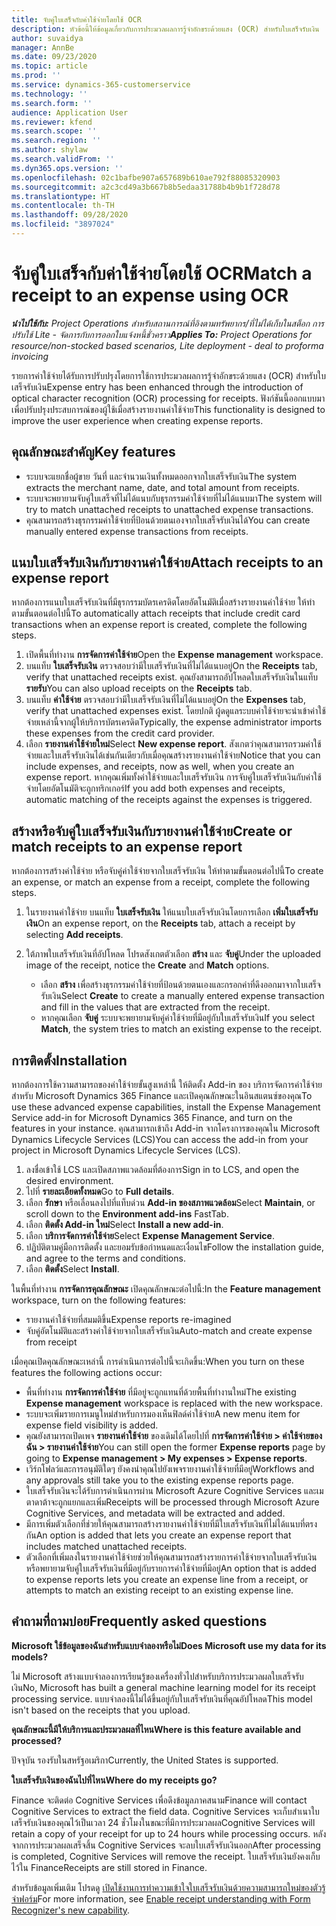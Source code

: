 ```yaml
---
title: จับคู่ใบเสร็จกับค่าใช้จ่ายโดยใช้ OCR
description: หัวข้อนี้ให้ข้อมูลเกี่ยวกับการประมวลผลการรู้จำอักขระด้วยแสง (OCR) สำหรับใบเสร็จรับเงิน
author: suvaidya
manager: AnnBe
ms.date: 09/23/2020
ms.topic: article
ms.prod: ''
ms.service: dynamics-365-customerservice
ms.technology: ''
ms.search.form: ''
audience: Application User
ms.reviewer: kfend
ms.search.scope: ''
ms.search.region: ''
ms.author: shylaw
ms.search.validFrom: ''
ms.dyn365.ops.version: ''
ms.openlocfilehash: 02c1bafbe907a657689b610ae792f88085320903
ms.sourcegitcommit: a2c3cd49a3b667b8b5edaa31788b4b9b1f728d78
ms.translationtype: HT
ms.contentlocale: th-TH
ms.lasthandoff: 09/28/2020
ms.locfileid: "3897024"
---
```

# <a name="match-a-receipt-to-an-expense-using-ocr"></a><span data-ttu-id="7979b-103">จับคู่ใบเสร็จกับค่าใช้จ่ายโดยใช้ OCR</span><span class="sxs-lookup"><span data-stu-id="7979b-103">Match a receipt to an expense using OCR</span></span>

<span data-ttu-id="7979b-104">_**นำไปใช้กับ:** Project Operations สำหรับสถานการณ์ที่อิงตามทรัพยากร/ที่ไม่ได้เก็บในสต็อก การปรับใช้ Lite - จัดการกับการออกใบแจ้งหนี้ชั่วคราว_</span><span class="sxs-lookup"><span data-stu-id="7979b-104">_**Applies To:** Project Operations for resource/non-stocked based scenarios, Lite deployment - deal to proforma invoicing_</span></span>

<span data-ttu-id="7979b-105">รายการค่าใช้จ่ายได้รับการปรับปรุงโดยการใช้การประมวลผลการรู้จำอักขระด้วยแสง (OCR) สำหรับใบเสร็จรับเงิน</span><span class="sxs-lookup"><span data-stu-id="7979b-105">Expense entry has been enhanced through the introduction of optical character recognition (OCR) processing for receipts.</span></span> <span data-ttu-id="7979b-106">ฟังก์ชันนี้ออกแบบมาเพื่อปรับปรุงประสบการณ์ของผู้ใช้เมื่อสร้างรายงานค่าใช้จ่าย</span><span class="sxs-lookup"><span data-stu-id="7979b-106">This functionality is designed to improve the user experience when creating expense reports.</span></span>

## <a name="key-features"></a><span data-ttu-id="7979b-107">คุณลักษณะสำคัญ</span><span class="sxs-lookup"><span data-stu-id="7979b-107">Key features</span></span>

- <span data-ttu-id="7979b-108">ระบบจะแยกชื่อผู้ขาย วันที่ และจำนวนเงินทั้งหมดออกจากใบเสร็จรับเงิน</span><span class="sxs-lookup"><span data-stu-id="7979b-108">The system extracts the merchant name, date, and total amount from receipts.</span></span>
- <span data-ttu-id="7979b-109">ระบบจะพยายามจับคู่ใบเสร็จที่ไม่ได้แนบกับธุรกรรมค่าใช้จ่ายที่ไม่ได้แนบมา</span><span class="sxs-lookup"><span data-stu-id="7979b-109">The system will try to match unattached receipts to unattached expense transactions.</span></span>
- <span data-ttu-id="7979b-110">คุณสามารถสร้างธุรกรรมค่าใช้จ่ายที่ป้อนด้วยตนเองจากใบเสร็จรับเงินได้</span><span class="sxs-lookup"><span data-stu-id="7979b-110">You can create manually entered expense transactions from receipts.</span></span>

## <a name="attach-receipts-to-an-expense-report"></a><span data-ttu-id="7979b-111">แนบใบเสร็จรับเงินกับรายงานค่าใช้จ่าย</span><span class="sxs-lookup"><span data-stu-id="7979b-111">Attach receipts to an expense report</span></span>

<span data-ttu-id="7979b-112">หากต้องการแนบใบเสร็จรับเงินที่มีธุรกรรมบัตรเครดิตโดยอัตโนมัติเมื่อสร้างรายงานค่าใช้จ่าย ให้ทำตามขั้นตอนต่อไปนี้</span><span class="sxs-lookup"><span data-stu-id="7979b-112">To automatically attach receipts that include credit card transactions when an expense report is created, complete the following steps.</span></span>

  1. <span data-ttu-id="7979b-113">เปิดพื้นที่ทำงาน **การจัดการค่าใช้จ่าย**</span><span class="sxs-lookup"><span data-stu-id="7979b-113">Open the **Expense management** workspace.</span></span>
  2. <span data-ttu-id="7979b-114">บนแท็บ **ใบเสร็จรับเงิน** ตรวจสอบว่ามีใบเสร็จรับเงินที่ไม่ได้แนบอยู่</span><span class="sxs-lookup"><span data-stu-id="7979b-114">On the **Receipts** tab, verify that unattached receipts exist.</span></span> <span data-ttu-id="7979b-115">คุณยังสามารถอัปโหลดใบเสร็จรับเงินในแท็บ **รายรับ**</span><span class="sxs-lookup"><span data-stu-id="7979b-115">You can also upload receipts on the **Receipts** tab.</span></span>
  3. <span data-ttu-id="7979b-116">บนแท็บ **ค่าใช้จ่าย** ตรวจสอบว่ามีใบเสร็จรับเงินที่ไม่ได้แนบอยู่</span><span class="sxs-lookup"><span data-stu-id="7979b-116">On the **Expenses** tab, verify that unattached expenses exist.</span></span> <span data-ttu-id="7979b-117">โดยปกติ ผู้ดดูแลระบบค่าใช้จ่ายจะนำเข้าค่าใช้จ่ายเหล่านี้จากผู้ให้บริการบัตรเครดิต</span><span class="sxs-lookup"><span data-stu-id="7979b-117">Typically, the expense administrator imports these expenses from the credit card provider.</span></span>
  4. <span data-ttu-id="7979b-118">เลือก **รายงานค่าใช้จ่ายใหม่**</span><span class="sxs-lookup"><span data-stu-id="7979b-118">Select **New expense report**.</span></span> <span data-ttu-id="7979b-119">สังเกตว่าคุณสามารถรวมค่าใช้จ่ายและใบเสร็จรับเงินได้เช่นกันเดียวกับเมื่อคุณสร้างรายงานค่าใช้จ่าย</span><span class="sxs-lookup"><span data-stu-id="7979b-119">Notice that you can include expenses, and receipts, now as well, when you create an expense report.</span></span> <span data-ttu-id="7979b-120">หากคุณเพิ่มทั้งค่าใช้จ่ายและใบเสร็จรับเงิน การจับคู่ใบเสร็จรับเงินกับค่าใช้จ่ายโดยอัตโนมัติจะถูกทริกเกอร์</span><span class="sxs-lookup"><span data-stu-id="7979b-120">If you add both expenses and receipts, automatic matching of the receipts against the expenses is triggered.</span></span>

## <a name="create-or-match-receipts-to-an-expense-report"></a><span data-ttu-id="7979b-121">สร้างหรือจับคู่ใบเสร็จรับเงินกับรายงานค่าใช้จ่าย</span><span class="sxs-lookup"><span data-stu-id="7979b-121">Create or match receipts to an expense report</span></span>
<span data-ttu-id="7979b-122">หากต้องการสร้างค่าใช้จ่าย หรือจับคู่ค่าใช้จ่ายจากใบเสร็จรับเงิน ให้ทำตามขั้นตอนต่อไปนี้</span><span class="sxs-lookup"><span data-stu-id="7979b-122">To create an expense, or match an expense from a receipt, complete the following steps.</span></span>

  1. <span data-ttu-id="7979b-123">ในรายงานค่าใช้จ่าย บนแท็บ **ใบเสร็จรับเงิน** ให้แนบใบเสร็จรับเงินโดยการเลือก **เพิ่มใบเสร็จรับเงิน**</span><span class="sxs-lookup"><span data-stu-id="7979b-123">On an expense report, on the **Receipts** tab, attach a receipt by selecting **Add receipts**.</span></span>
  2. <span data-ttu-id="7979b-124">ใต้ภาพใบเสร็จรับเงินที่อัปโหลด โปรดสังเกตตัวเลือก **สร้าง** และ **จับคู่**</span><span class="sxs-lookup"><span data-stu-id="7979b-124">Under the uploaded image of the receipt, notice the **Create** and **Match** options.</span></span>

      - <span data-ttu-id="7979b-125">เลือก **สร้าง** เพื่อสร้างธุรกรรมค่าใช้จ่ายที่ป้อนด้วยตนเองและกรอกค่าที่ดึงออกมาจากใบเสร็จรับเงิน</span><span class="sxs-lookup"><span data-stu-id="7979b-125">Select **Create** to create a manually entered expense transaction and fill in the values that are extracted from the receipt.</span></span>
      - <span data-ttu-id="7979b-126">หากคุณเลือก **จับคู่** ระบบจะพยายามจับคู่ค่าใช้จ่ายที่มีอยู่กับใบเสร็จรับเงิน</span><span class="sxs-lookup"><span data-stu-id="7979b-126">If you select **Match**, the system tries to match an existing expense to the receipt.</span></span>

## <a name="installation"></a><span data-ttu-id="7979b-127">การติดตั้ง</span><span class="sxs-lookup"><span data-stu-id="7979b-127">Installation</span></span>

<span data-ttu-id="7979b-128">หากต้องการใช้ความสามารถของค่าใช้จ่ายขั้นสูงเหล่านี้ ให้ติดตั้ง Add-in ของ บริการจัดการค่าใช้จ่ายสำหรับ Microsoft Dynamics 365 Finance และเปิดคุณลักษณะในอินสแตนซ์ของคุณ</span><span class="sxs-lookup"><span data-stu-id="7979b-128">To use these advanced expense capabilities, install the Expense Management Service add-in for Microsoft Dynamics 365 Finance, and turn on the features in your instance.</span></span> <span data-ttu-id="7979b-129">คุณสามารถเข้าถึง Add-in จากโครงการของคุณใน Microsoft Dynamics Lifecycle Services (LCS)</span><span class="sxs-lookup"><span data-stu-id="7979b-129">You can access the add-in from your project in Microsoft Dynamics Lifecycle Services (LCS).</span></span>

1. <span data-ttu-id="7979b-130">ลงชื่อเข้าใช้ LCS และเปิดสภาพแวดล้อมที่ต้องการ</span><span class="sxs-lookup"><span data-stu-id="7979b-130">Sign in to LCS, and open the desired environment.</span></span>
2. <span data-ttu-id="7979b-131">ไปที่ **รายละเอียดทั้งหมด**</span><span class="sxs-lookup"><span data-stu-id="7979b-131">Go to **Full details**.</span></span>
3. <span data-ttu-id="7979b-132">เลือก **รักษา** หรือเลื่อนลงไปที่แท็บด่วน **Add-in ของสภาพแวดล้อม**</span><span class="sxs-lookup"><span data-stu-id="7979b-132">Select **Maintain**, or scroll down to the **Environment add-ins** FastTab.</span></span>
4. <span data-ttu-id="7979b-133">เลือก **ติดตั้ง Add-in ใหม่**</span><span class="sxs-lookup"><span data-stu-id="7979b-133">Select **Install a new add-in**.</span></span>
5. <span data-ttu-id="7979b-134">เลือก **บริการจัดการค่าใช้จ่าย**</span><span class="sxs-lookup"><span data-stu-id="7979b-134">Select **Expense Management Service**.</span></span>
6. <span data-ttu-id="7979b-135">ปฏิบัติตามคู่มือการติดตั้ง และยอมรับข้อกำหนดและเงื่อนไข</span><span class="sxs-lookup"><span data-stu-id="7979b-135">Follow the installation guide, and agree to the terms and conditions.</span></span>
7. <span data-ttu-id="7979b-136">เลือก **ติดตั้ง**</span><span class="sxs-lookup"><span data-stu-id="7979b-136">Select **Install**.</span></span>

<span data-ttu-id="7979b-137">ในพื้นที่ทำงาน **การจัดการคุณลักษณะ** เปิดคุณลักษณะต่อไปนี้:</span><span class="sxs-lookup"><span data-stu-id="7979b-137">In the **Feature management** workspace, turn on the following features:</span></span>

- <span data-ttu-id="7979b-138">รายงานค่าใช้จ่ายที่สมมติขึ้น</span><span class="sxs-lookup"><span data-stu-id="7979b-138">Expense reports re-imagined</span></span>
- <span data-ttu-id="7979b-139">จับคู่อัตโนมัติและสร้างค่าใช้จ่ายจากใบเสร็จรับเงิน</span><span class="sxs-lookup"><span data-stu-id="7979b-139">Auto-match and create expense from receipt</span></span>

<span data-ttu-id="7979b-140">เมื่อคุณเปิดคุณลักษณะเหล่านี้ การดำเนินการต่อไปนี้จะเกิดขึ้น:</span><span class="sxs-lookup"><span data-stu-id="7979b-140">When you turn on these features the following actions occur:</span></span>

- <span data-ttu-id="7979b-141">พื้นที่ทำงาน **การจัดการค่าใช้จ่าย** ที่มีอยู่จะถูกแทนที่ด้วยพื้นที่ทำงานใหม่</span><span class="sxs-lookup"><span data-stu-id="7979b-141">The existing **Expense management** workspace is replaced with the new workspace.</span></span>
- <span data-ttu-id="7979b-142">ระบบจะเพิ่มรายการเมนูใหม่สำหรับการมองเห็นฟิลด์ค่าใช้จ่าย</span><span class="sxs-lookup"><span data-stu-id="7979b-142">A new menu item for expense field visibility is added.</span></span>
- <span data-ttu-id="7979b-143">คุณยังสามารถเปิดเพจ **รายงานค่าใช้จ่าย** ของเดิมได้โดยไปที่ **การจัดการค่าใช้จ่าย > ค่าใช้จ่ายของฉัน > รายงานค่าใช้จ่าย**</span><span class="sxs-lookup"><span data-stu-id="7979b-143">You can still open the former **Expense reports** page by going to **Expense management > My expenses > Expense reports**.</span></span>
- <span data-ttu-id="7979b-144">เวิร์กโฟลว์และการอนุมัติใดๆ ยังคงนำคุณไปยังเพจรายงานค่าใช้จ่ายที่มีอยู่</span><span class="sxs-lookup"><span data-stu-id="7979b-144">Workflows and any approvals still take you to the existing expense reports page.</span></span>
- <span data-ttu-id="7979b-145">ใบเสร็จรับเงินจะได้รับการดำเนินการผ่าน Microsoft Azure Cognitive Services และเมตาดาต้าจะถูกแยกและเพิ่ม</span><span class="sxs-lookup"><span data-stu-id="7979b-145">Receipts will be processed through Microsoft Azure Cognitive Services, and metadata will be extracted and added.</span></span>
- <span data-ttu-id="7979b-146">มีการเพิ่มตัวเลือกที่ช่วยให้คุณสามารถสร้างรายงานค่าใช้จ่ายที่มีใบเสร็จรับเงินที่ไม่ได้แนบที่ตรงกัน</span><span class="sxs-lookup"><span data-stu-id="7979b-146">An option is added that lets you create an expense report that includes matched unattached receipts.</span></span>
- <span data-ttu-id="7979b-147">ตัวเลือกที่เพิ่มลงในรายงานค่าใช้จ่ายช่วยให้คุณสามารถสร้างรายการค่าใช้จ่ายจากใบเสร็จรับเงิน หรือพยายามจับคู่ใบเสร็จรับเงินที่มีอยู่กับรายการค่าใช้จ่ายที่มีอยู่</span><span class="sxs-lookup"><span data-stu-id="7979b-147">An option that is added to expense reports lets you create an expense line from a receipt, or attempts to match an existing receipt to an existing expense line.</span></span>

## <a name="frequently-asked-questions"></a><span data-ttu-id="7979b-148">คำถามที่ถามบ่อย</span><span class="sxs-lookup"><span data-stu-id="7979b-148">Frequently asked questions</span></span>

<span data-ttu-id="7979b-149">**Microsoft ใช้ข้อมูลของฉันสำหรับแบบจำลองหรือไม่**</span><span class="sxs-lookup"><span data-stu-id="7979b-149">**Does Microsoft use my data for its models?**</span></span>

<span data-ttu-id="7979b-150">ไม่ Microsoft สร้างแบบจำลองการเรียนรู้ของเครื่องทั่วไปสำหรับบริการประมวลผลใบเสร็จรับเงิน</span><span class="sxs-lookup"><span data-stu-id="7979b-150">No, Microsoft has built a general machine learning model for its receipt processing service.</span></span> <span data-ttu-id="7979b-151">แบบจำลองนี้ไม่ได้ขึ้นอยู่กับใบเสร็จรับเงินที่คุณอัปโหลด</span><span class="sxs-lookup"><span data-stu-id="7979b-151">This model isn't based on the receipts that you upload.</span></span>

<span data-ttu-id="7979b-152">**คุณลักษณะนี้มีให้บริการและประมวลผลที่ไหน**</span><span class="sxs-lookup"><span data-stu-id="7979b-152">**Where is this feature available and processed?**</span></span>

<span data-ttu-id="7979b-153">ปัจจุบัน รองรับในสหรัฐอเมริกา</span><span class="sxs-lookup"><span data-stu-id="7979b-153">Currently, the United States is supported.</span></span>

<span data-ttu-id="7979b-154">**ใบเสร็จรับเงินของฉันไปที่ไหน**</span><span class="sxs-lookup"><span data-stu-id="7979b-154">**Where do my receipts go?**</span></span>

<span data-ttu-id="7979b-155">Finance จะติดต่อ Cognitive Services เพื่อดึงข้อมูลภาคสนาม</span><span class="sxs-lookup"><span data-stu-id="7979b-155">Finance will contact Cognitive Services to extract the field data.</span></span> <span data-ttu-id="7979b-156">Cognitive Services จะเก็บสำเนาใบเสร็จรับเงินของคุณไว้เป็นเวลา 24 ชั่วโมงในขณะที่มีการประมวลผล</span><span class="sxs-lookup"><span data-stu-id="7979b-156">Cognitive Services will retain a copy of your receipt for up to 24 hours while processing occurs.</span></span> <span data-ttu-id="7979b-157">หลังจากการประมวลผลเสร็จสิ้น Cognitive Services จะลบใบเสร็จรับเงินออก</span><span class="sxs-lookup"><span data-stu-id="7979b-157">After processing is completed, Cognitive Services will remove the receipt.</span></span> <span data-ttu-id="7979b-158">ใบเสร็จรับเงินยังคงเก็บไว้ใน Finance</span><span class="sxs-lookup"><span data-stu-id="7979b-158">Receipts are still stored in Finance.</span></span>

<span data-ttu-id="7979b-159">สำหรับข้อมูลเพิ่มเติม โปรดดู [เปิดใช้งานการทำความเข้าใจใบเสร็จรับเงินด้วยความสามารถใหม่ของตัวรู้จำฟอร์ม](https://azure.microsoft.com/blog/enable-receipt-understanding-with-form-recognizer-s-new-capability/)</span><span class="sxs-lookup"><span data-stu-id="7979b-159">For more information, see [Enable receipt understanding with Form Recognizer's new capability](https://azure.microsoft.com/blog/enable-receipt-understanding-with-form-recognizer-s-new-capability/).</span></span>
